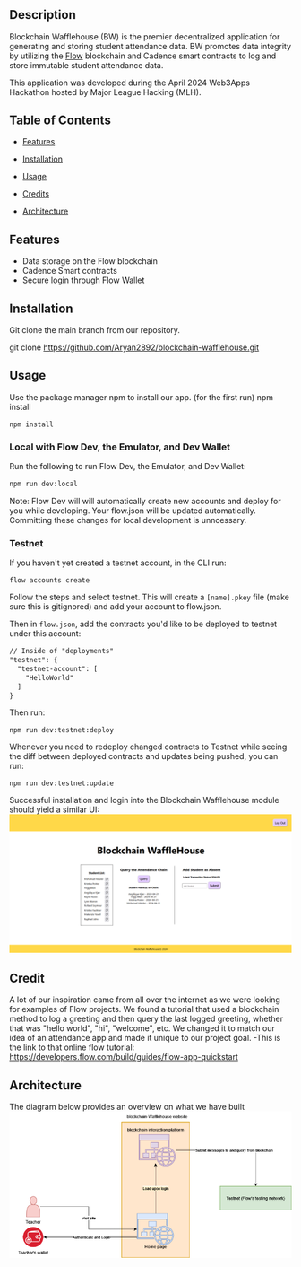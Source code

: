 # <Blockchain Wafflehouse>

## Description
Blockchain Wafflehouse (BW) is the premier decentralized application for generating and storing student attendance data.  BW promotes data integrity by utilizing the [Flow]([https://flow.com/](https://flow.com/)) blockchain and Cadence smart contracts to log and store immutable student attendance data.

This application was developed during the April 2024 Web3Apps Hackathon hosted by Major League Hacking (MLH).

## Table of Contents
-  [Features](#features)

-  [Installation](#installation)

-  [Usage](#usage)

-  [Credits](#credits)

-  [Architecture](#architecture)

## Features

- Data storage on the Flow blockchain
- Cadence Smart contracts
- Secure login through Flow Wallet

## Installation

Git clone the main branch from our repository. 

git clone https://github.com/Aryan2892/blockchain-wafflehouse.git

## Usage

Use the package manager npm to install our app.
(for the first run)
npm install

```
npm install
```

### Local with Flow Dev, the Emulator, and Dev Wallet

Run the following to run Flow Dev, the Emulator, and Dev Wallet:

```bash
npm run dev:local
```

Note: Flow Dev will will automatically create new accounts and deploy for you while developing. Your flow.json will be updated automatically. Committing these changes for local development is unncessary.

### Testnet

If you haven't yet created a testnet account, in the CLI run:

```
flow accounts create
```

Follow the steps and select testnet. This will create a `[name].pkey` file (make sure this is gitignored) and add your account to flow.json.

Then in `flow.json`, add the contracts you'd like to be deployed to testnet under this account:

```
// Inside of "deployments"
"testnet": {
  "testnet-account": [
    "HelloWorld"
  ]
}
```

Then run:

```
npm run dev:testnet:deploy
``` 

Whenever you need to redeploy changed contracts to Testnet while seeing the diff between deployed contracts and updates being pushed, you can run:

```
npm run dev:testnet:update
```

Successful installation and login into the Blockchain Wafflehouse module should yield a similar UI:
![](./assets/images/bw-screenshot.png)

## Credit 

A lot of our inspiration came from all over the internet as we were looking for examples of Flow projects. We found a tutorial that used a blockchain method to log a greeting and then query the last logged greeting, whether that was "hello world", "hi", "welcome", etc. We changed it to match our idea of an attendance app and made it unique to our project goal.
-This is the link to that online flow tutorial: https://developers.flow.com/build/guides/flow-app-quickstart

## Architecture

The diagram below provides an overview on what we have built
![](./docs/blockchain-Wafflehouse.png)